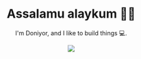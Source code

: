 <h1 align='center'> Assalamu alaykum 👋🏾</h1>
<p align='center'>
I'm Doniyor, and I like to build things 💻.
</p>
<p align='center'>
<img src='https://github-readme-stats.vercel.app/api?username=DoniyorSuratov&show_icons=true&theme=synthwave'>
</p>
